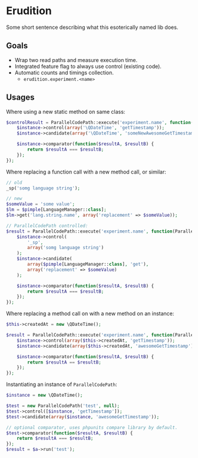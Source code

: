 # Erudition

Some short sentence describing what this esoterically named lib does.

## Goals

- Wrap two read paths and measure execution time.
- Integrated feature flag to always use control (existing code).
- Automatic counts and timings collection.
	- `erudition.experiment.<name>`


## Usages

Where using a new static method on same class:
```php
$controlResult = ParallelCodePath::execute('experiment.name', function(ParallelCodePath $instance) {
    $instance->control(array('\QDateTime', 'getTimestamp'));
    $instance->candidate(array('\QDateTime', 'someNewAwesomeGetTimestamp'));

    $instance->comparator(function($resultA, $resultB) {
        return $resultA === $resultB;
    });
});
```

Where replacing a function call with a new method call, or similar:
```php
// old
_sp('somg language string');

// new
$someValue = 'some value';
$lm = $pimple[LanguageManager::class];
$lm->get('lang.string.name', array('replacement' => $someValue));

// ParallelCodePath controlled:
$result = ParallelCodePath::execute('experiment.name', function(ParallelCodePath $instance) use($someValue) {
    $instance->control(
        '_sp',
        array('somg language string')
    );
    $instance->candidate(
        array($pimple[LanguageManager::class], 'get'),
        array('replacement' => $someValue)
    );

    $instance->comparator(function($resultA, $resultB) {
        return $resultA === $resultB;
    });
});
```

Where replacing a method call on with a new method on an instance:
```php
$this->createdAt = new \QDateTime();

$result = ParallelCodePath::execute('experiment.name', function(ParallelCodePath $instance) use($object) {
    $instance->control(array($this->createdAt, 'getTimestamp'));
    $instance->candidate(array($this->createdAt, 'awesomeGetTimestamp'));

    $instance->comparator(function($resultA, $resultB) {
        return $resultA == $resultB;
    });
});
```

Instantiating an instance of `ParallelCodePath`:
```php
$instance = new \QDateTime();

$test = new ParallelCodePath('test', null);
$test->control([$instance, 'getTimestamp']);
$test->candidate(array($instance, 'awesomeGetTimestamp'));

// optional comparator, uses phpunits compare library by default.
$test->comparator(function($resultA, $resultB) {
    return $resultA === $resultB;
});
$result = $a->run('test');
```

